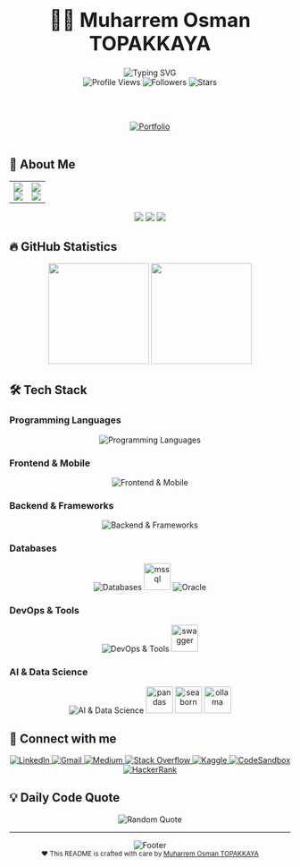 <h1 align="center" style="font-weight:bold;font-size:2.5em;">👨‍💻 Muharrem Osman TOPAKKAYA</h1>


<div align="center">
  <img src="https://readme-typing-svg.herokuapp.com?font=Fira+Code&pause=1000&color=00D4FF&width=435&lines=Software+Engineer+%26+MSc+Graduate;Full+Stack+Developer;Finance+%26+Enterprise+Solutions;AI+%26+Machine+Learning+Enthusiast" alt="Typing SVG" />
</div>

<div align="center">
  <img src="https://komarev.com/ghpvc/?username=muharremosmantopakkaya&label=Profile%20views&color=0e75b6&style=for-the-badge" alt="Profile Views" />
  <img src="https://img.shields.io/github/followers/muharremosmantopakkaya?label=Followers&style=for-the-badge&color=blue" alt="Followers" />
  <img src="https://img.shields.io/github/stars/muharremosmantopakkaya?label=Stars&style=for-the-badge&color=yellow" alt="Stars" />
</div>

<br><br>

<div align="center">
  <a href="https://muharremtopakkaya.com" target="_blank">
    <img src="https://img.shields.io/badge/Portfolio-000000?style=for-the-badge&logo=About.me&logoColor=white" alt="Portfolio" />
  </a>
</div>




<br>

## 🎯 About Me

<div align="center">
  <table>
    <tr>
      <td align="center" width="50%">
        <img src="https://img.shields.io/badge/🎓_Education-Software_Engineering-blue?style=for-the-badge&logo=graduation-cap&logoColor=white" />
        <br>
        <img src="https://img.shields.io/badge/📚_MSc-Electrical_&_Computer_Engineering-green?style=for-the-badge&logo=university&logoColor=white" />
      </td>
      <td align="center" width="50%">
        <img src="https://img.shields.io/badge/💼_Focus-Fintech_Solutions-gold?style=for-the-badge&logo=dollar-sign&logoColor=white" />
        <br>
        <img src="https://img.shields.io/badge/_Passion-Enterprise_Systems-red?style=for-the-badge&logo=rocket&logoColor=white" />
      </td>
    </tr>
  </table>
</div>

<div align="center">
  <img src="https://img.shields.io/badge/📧_muharremtopakkaya@gmail.com-D14836?style=for-the-badge&logo=gmail&logoColor=white" />
  <img src="https://img.shields.io/badge/🌍_Istanbul,_Turkey-FF6B6B?style=for-the-badge&logo=location-dot&logoColor=white" />
  <img src="https://img.shields.io/badge/🤖_AI/ML_Enthusiast-purple?style=for-the-badge&logo=artificial-intelligence&logoColor=white" />
</div>

## 🔥 GitHub Statistics

<div align="center">
  <img height="180em" src="https://github-readme-stats.vercel.app/api?username=muharremosmantopakkaya&show_icons=true&theme=tokyonight&include_all_commits=true&count_private=true&hide_border=true&bg_color=0D1117&title_color=00D4FF&icon_color=00D4FF&text_color=ffffff"/>
  <img height="180em" src="https://github-readme-stats.vercel.app/api/top-langs/?username=muharremosmantopakkaya&layout=compact&langs_count=8&theme=tokyonight&hide_border=true&bg_color=0D1117&title_color=00D4FF&text_color=ffffff"/>
</div>

## 🛠️ Tech Stack

### Programming Languages
<div align="center">
  <img src="https://skillicons.dev/icons?i=c,cpp,cs,java,python,js,kotlin,dart" alt="Programming Languages" />
</div>

### Frontend & Mobile
<div align="center">
  <img src="https://skillicons.dev/icons?i=html,css,react,flutter,android" alt="Frontend & Mobile" />
</div>

### Backend & Frameworks
<div align="center">
  <img src="https://skillicons.dev/icons?i=nodejs,dotnet,spring,kafka" alt="Backend & Frameworks" />
</div>

### Databases
<div align="center">
  <img src="https://skillicons.dev/icons?i=mysql,postgresql,mongodb,sqlite" alt="Databases" />
  <img src="https://cdn.jsdelivr.net/gh/devicons/devicon/icons/microsoftsqlserver/microsoftsqlserver-plain.svg" alt="mssql" width="48" height="48"/>
  <img src="https://skillicons.dev/icons?i=oracle" alt="Oracle" />
</div>

### DevOps & Tools
<div align="center">
  <img src="https://skillicons.dev/icons?i=docker,git,linux,nginx,postman,firebase,figma,photoshop" alt="DevOps & Tools" />
  <img src="https://cdn.jsdelivr.net/gh/devicons/devicon/icons/swagger/swagger-original.svg" alt="swagger" width="48" height="48"/>
</div>

### AI & Data Science
<div align="center">
  <img src="https://skillicons.dev/icons?i=tensorflow,opencv" alt="AI & Data Science" />
  <img src="https://cdn.jsdelivr.net/gh/devicons/devicon/icons/pandas/pandas-original.svg" alt="pandas" width="48" height="48"/>
  <img src="https://seaborn.pydata.org/_images/logo-mark-lightbg.svg" alt="seaborn" width="48" height="48"/>
  <img src="https://avatars.githubusercontent.com/u/151674099?s=200&v=4" alt="ollama" width="48" height="48"/>
</div>



## 🤝 Connect with me

<div align="center">
  <a href="https://linkedin.com/in/muharrem-osman-topakkaya" target="_blank">
    <img src="https://img.shields.io/badge/LinkedIn-0077B5?style=for-the-badge&logo=linkedin&logoColor=white" alt="LinkedIn" />
  </a>
  <a href="mailto:muharremtopakkaya@gmail.com">
    <img src="https://img.shields.io/badge/Gmail-D14836?style=for-the-badge&logo=gmail&logoColor=white" alt="Gmail" />
  </a>
  <a href="https://medium.com/@muharremtopakkaya" target="_blank">
    <img src="https://img.shields.io/badge/Medium-12100E?style=for-the-badge&logo=medium&logoColor=white" alt="Medium" />
  </a>
  <a href="https://stackoverflow.com/users/20231506" target="_blank">
    <img src="https://img.shields.io/badge/Stack_Overflow-FE7A16?style=for-the-badge&logo=stack-overflow&logoColor=white" alt="Stack Overflow" />
  </a>
  <a href="https://kaggle.com/muharremtopakkaya" target="_blank">
    <img src="https://img.shields.io/badge/Kaggle-20BEFF?style=for-the-badge&logo=kaggle&logoColor=white" alt="Kaggle" />
  </a>
  <a href="https://codesandbox.io/u/muharremosmantopakkaya" target="_blank">
    <img src="https://img.shields.io/badge/CodeSandbox-000000?style=for-the-badge&logo=codesandbox&logoColor=white" alt="CodeSandbox" />
  </a>
  <a href="https://www.hackerrank.com/muharremtopakka1" target="_blank">
    <img src="https://img.shields.io/badge/HackerRank-2EC866?style=for-the-badge&logo=hackerrank&logoColor=white" alt="HackerRank" />
  </a>
</div>



## 💡 Daily Code Quote

<div align="center">
  <img src="https://quotes-github-readme.vercel.app/api?type=horizontal&theme=tokyonight" alt="Random Quote" />
</div>

---

<div align="center">
  <img src="https://capsule-render.vercel.app/api?type=waving&color=gradient&height=100&section=footer&text=Thanks!&fontSize=16&fontAlignY=65&desc=Thanks%20for%20visiting&descAlignY=51&descAlign=center" alt="Footer" />
</div>

<div align="center">
  <sub>❤️ This README is crafted with care by <a href="https://github.com/muharremosmantopakkaya">Muharrem Osman TOPAKKAYA</a></sub>
</div>
